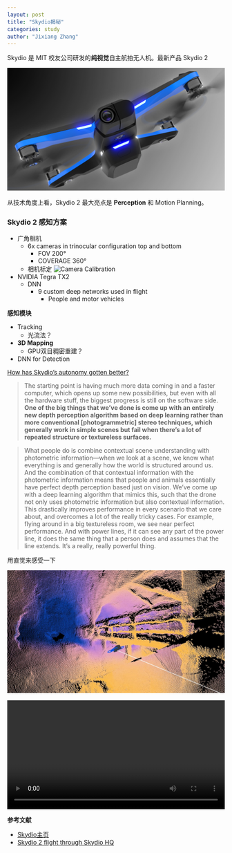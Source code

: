 ```yaml
---
layout: post
title: "Skydio揭秘"
categories: study
author: "Jixiang Zhang"
---
```


Skydio 是 MIT 校友公司研发的**纯视觉**自主航拍无人机。最新产品 Skydio 2

![Skydio 2](images/Skydio2.jpg)

从技术角度上看，Skydio 2 最大亮点是 **Perception** 和 Motion Planning。

### Skydio 2 感知方案

- 广角相机
  - 6x cameras in trinocular configuration top and bottom
    - FOV 200°
    - COVERAGE 360°
  - 相机标定
  ![Camera Calibration](https://i.loli.net/2019/12/18/j7lL21hvkEKSanN.png)
- NVIDIA Tegra TX2
  - DNN
    - 9 custom deep networks used in flight
      - People and motor vehicles

**感知模块**

- Tracking
  - 光流法？
- **3D Mapping**
  - GPU双目稠密重建？
- DNN for Detection

[How has Skydio’s autonomy gotten better?](https://spectrum.ieee.org/automaton/robotics/drones/skydios-new-drone-is-smaller-even-smarter-and-almost-affordable)

> The starting point is having much more data coming in and a faster computer, which opens up some new possibilities, but even with all the hardware stuff, the biggest progress is still on the software side. **One of the big things that we’ve done is come up with an entirely new depth perception algorithm based on deep learning rather than more conventional [photogrammetric] stereo techniques, which generally work in simple scenes but fail when there’s a lot of repeated structure or textureless surfaces.**

> What people do is combine contextual scene understanding with photometric information—when we look at a scene, we know what everything is and generally how the world is structured around us. And the combination of that contextual information with the photometric information means that people and animals essentially have perfect depth perception based just on vision. We’ve come up with a deep learning algorithm that mimics this, such that the drone not only uses photometric information but also contextual information. This drastically improves performance in every scenario that we care about, and overcomes a lot of the really tricky cases. For example, flying around in a big textureless room, we see near perfect performance. And with power lines, if it can see any part of the power line, it does the same thing that a person does and assumes that the line extends. It’s a really, really powerful thing.

用直觉来感受一下

![](images/Skydio-Perception.jpg)

<video style="display:block; width:100%; height:auto;" src="images/Skydio-video.MP4"  controls preload></video>

**参考文献**

- [Skydio主页](https://www.skydio.com/)
- [Skydio 2 flight through Skydio HQ](https://www.youtube.com/watch?v=Yku8hujfA1Q)

